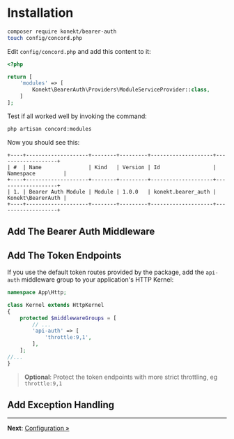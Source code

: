 # Installation

```bash
composer require konekt/bearer-auth
touch config/concord.php
```

Edit `config/concord.php` and add this content to it:

```php
<?php

return [
    'modules' => [
        Konekt\BearerAuth\Providers\ModuleServiceProvider::class,
    ]
];
```

Test if all worked well by invoking the command:

```bash
php artisan concord:modules
```

Now you should see this:

```
+----+--------------------+--------+---------+--------------------+-------------------+
| #  | Name               | Kind   | Version | Id                 | Namespace         |
+----+--------------------+--------+---------+--------------------+-------------------+
| 1. | Bearer Auth Module | Module | 1.0.0   | konekt.bearer_auth | Konekt\BearerAuth |
+----+--------------------+--------+---------+--------------------+-------------------+
```

## Add The Bearer Auth Middleware

## Add The Token Endpoints

If you use the default token routes provided by the package, add the
`api-auth` middleware group to your application's HTTP Kernel:

```php
namespace App\Http;

class Kernel extends HttpKernel
{
    protected $middlewareGroups = [
        // ...
        'api-auth' => [
            'throttle:9,1',
        ],
    ];
//...
}
```

> **Optional**: Protect the token endpoints with more strict throttling, eg `throttle:9,1`

## Add Exception Handling

---

**Next**: [Configuration &raquo;](configuration.md)
